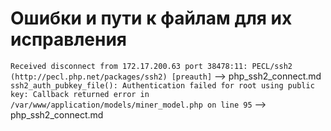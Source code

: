 # Ошибки и пути к файлам для их исправления

`Received disconnect from 172.17.200.63 port 38478:11: PECL/ssh2 (http://pecl.php.net/packages/ssh2) [preauth]` --> php_ssh2_connect.md 
`ssh2_auth_pubkey_file(): Authentication failed for root using public key: Callback returned error in /var/www/application/models/miner_model.php on line 95` --> php_ssh2_connect.md 
